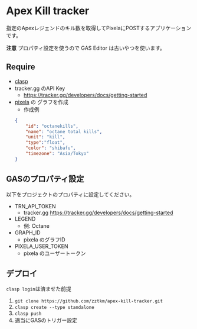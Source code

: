 # Apex Kill tracker

指定のApexレジェンドのキル数を取得してPixelaにPOSTするアプリケーションです。

**注意**
プロパティ設定を使うので GAS Editor は古いやつを使います。


## Require

- [clasp](https://github.com/google/clasp#install)
- tracker.gg のAPI Key
    - https://tracker.gg/developers/docs/getting-started
- [pixela](https://pixe.la/ja) の グラフを作成
    - 作成例
    ```json
    {
        "id": "octanekills",
        "name": "octane total kills",
        "unit": "kill",
        "type":"float",
        "color": "shibafu",
        "timezone": "Asia/Tokyo"
    }
    ```


## GASのプロパティ設定

以下をプロジェクトのプロパティに設定してください。

- TRN_API_TOKEN
    - tracker.gg https://tracker.gg/developers/docs/getting-started
- LEGEND
    - 例: Octane
- GRAPH_ID
    - pixela のグラフID
- PIXELA_USER_TOKEN
    - pixela のユーザートークン

## デプロイ

`clasp login`は済ませた前提

1. `git clone https://github.com/zztkm/apex-kill-tracker.git`
1. `clasp create --type standalone`
1. `clasp push`
1. 適当にGASのトリガー設定